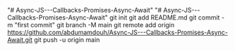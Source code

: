 "# Async-JS---Callbacks-Promises-Async-Await" 
"# Async-JS---Callbacks-Promises-Async-Await"  git init git add README.md git commit -m "first commit" git branch -M main git remote add origin https://github.com/abdumamdouh/Async-JS---Callbacks-Promises-Async-Await.git git push -u origin main
